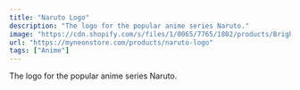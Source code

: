 ```yaml
---
title: "Naruto Logo"
description: "The logo for the popular anime series Naruto."
image: "https://cdn.shopify.com/s/files/1/0065/7765/1802/products/Bright-Orange-narutologo_jpg.jpg?v=1652847134"
url: "https://myneonstore.com/products/naruto-logo"
tags: ["Anime"]
---
```


The logo for the popular anime series Naruto.